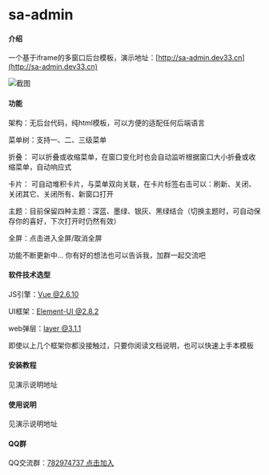 # sa-admin

#### 介绍

一个基于iframe的多窗口后台模板，演示地址：[http://sa-admin.dev33.cn](http://sa-admin.dev33.cn)

![截图](https://images.gitee.com/uploads/images/2019/0515/155507_a1589a57_1766140.png)

#### 功能

架构：无后台代码，纯html模板，可以方便的适配任何后端语言

菜单树：支持一、二、三级菜单

折叠： 可以折叠或收缩菜单，在窗口变化时也会自动监听根据窗口大小折叠或收缩菜单，自动响应式

卡片： 可自动堆积卡片，与菜单双向关联，在卡片标签右击可以：刷新、关闭、关闭其它、关闭所有、新窗口打开

主题：目前保留四种主题：深蓝、墨绿、银灰、黑绿结合（切换主题时，可自动保存你的喜好，下次打开时仍然有效）

全屏：点击进入全屏/取消全屏

功能不断更新中... 你有好的想法也可以告诉我，加群一起交流吧


#### 软件技术选型

JS引擎：[Vue @2.6.10](https://cn.vuejs.org/)

UI框架：[Element-UI @2.8.2](https://element.eleme.cn/#/zh-CN)

web弹层：[layer @3.1.1](http://layer.layui.com/)

即使以上几个框架你都没接触过，只要你阅读文档说明，也可以快速上手本模板

#### 安装教程

见演示说明地址

#### 使用说明

见演示说明地址

#### QQ群

QQ交流群：[782974737 点击加入](https://jq.qq.com/?_wv=1027&k=5DHN5Ib)

